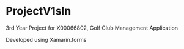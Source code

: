 # ProjectV1sln

3rd Year Project for X00066802, Golf Club Management Application

Developed using Xamarin.forms 
